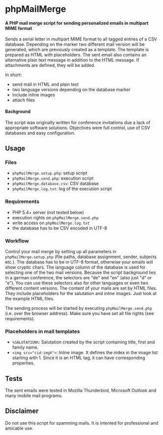# phpMailMerge

#### A PHP mail merge script for sending personalized emails in multipart MIME format

Sends a serial letter in multipart MIME format to all tagged entries of a CSV database. Depending on the marker two different mail version will be generated, which are previously created as a template. The template is prepared as HTML with placeholders. The sent email also contains an alternative plain text message in addition to the HTML message. If attachments are defined, they will be added.

In short:
- send mail in HTML and plain text
- two language versions depending on the database marker
- include inline images
- attach files

#### Background

The script was originally written for conference invitations due a lack of appropriate software solutions. Objectives were full control, use of CSV databases and easy configuration.

## Usage

### Files

- `phpMailMerge.setup.php`: setup script
- `phpMailMerge.send.php`: execution script
- `phpMailMerge.database.csv`: CSV database
- `phpMailMerge.log.txt`: log of the execution script

### Requirements

- PHP 5.4+ server (not tested below)
- execution rights on `phpMailMerge.send.php`
- write access on `phpMailMerge.log.txt`
- the database has to be CSV encoded in UTF-8

### Workflow

Control your mail merge by setting up all parameters in `phpMailMerge.setup.php` (file paths, database assignment, sender, subjects etc.). The database has to be in UTF-8 format, otherwise your emails will show cryptic chars. The language column of the database is used for selecting one of the two mail versions. Because the script background lies in a german conference, the selectors are "de" and "en" (also just "d" or "e"). You can use these selectors also for other languages or even two different content versions. The content of your mails are set by HTML files. They include placeholders for the salutation and inline images. Just look at the example HTML files.

The sending process will be started by executing `phpMailMerge.send.php` (i.e. over the browser address). Make sure you have set all file rights (see requirements).

### Placeholders in mail templates

- `%SALUTATION%`: Salutation created by the script containing title, first and family name.
- `<img src="cid:imgX">`: Inline image. X defines the index in the image list starting with 1. Since it is an HTML tag, it can have corresponding properties.


## Tests

The sent emails were tested in Mozilla Thunderbird, Microsoft Outlook and many mobile mail programs.

## Disclaimer

Do not use this script for spamming mails. It is intented for professional and amicable use.
